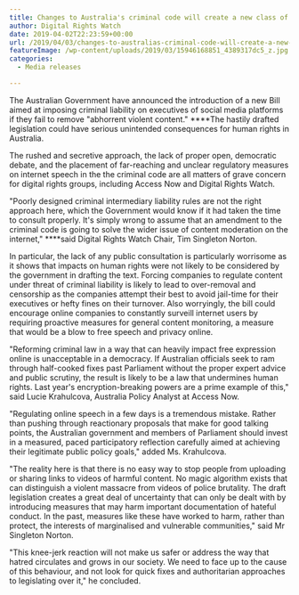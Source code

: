 ```yaml
---
title: Changes to Australia's criminal code will create a new class of internet censorship
author: Digital Rights Watch
date: 2019-04-02T22:23:59+00:00
url: /2019/04/03/changes-to-australias-criminal-code-will-create-a-new-class-of-internet-censorship/
featureImage: /wp-content/uploads/2019/03/15946168851_4389317dc5_z.jpg
categories:
  - Media releases

---
```

The Australian Government have announced the introduction of a new Bill aimed at imposing criminal liability on executives of social media platforms if they fail to remove "abhorrent violent content." ****The hastily drafted legislation could have serious unintended consequences for human rights in Australia.


The rushed and secretive approach, the lack of proper open, democratic debate, and the placement of far-reaching and unclear regulatory measures on internet speech in the the criminal code are all matters of grave concern for digital rights groups, including Access Now and Digital Rights Watch.


"Poorly designed criminal intermediary liability rules are not the right approach here, which the Government would know if it had taken the time to consult properly. It's simply wrong to assume that an amendment to the criminal code is going to solve the wider issue of content moderation on the internet," ****said Digital Rights Watch Chair, Tim Singleton Norton.


In particular, the lack of any public consultation is particularly worrisome as it shows that impacts on human rights were not likely to be considered by the government in drafting the text. Forcing companies to regulate content under threat of criminal liability is likely to lead to over-removal and censorship as the companies attempt their best to avoid jail-time for their executives or hefty fines on their turnover. Also worryingly, the bill could encourage online companies to constantly surveill internet users by requiring proactive measures for general content monitoring, a measure that would be a blow to free speech and privacy online.


"Reforming criminal law in a way that can heavily impact free expression online is unacceptable in a democracy. If Australian officials seek to ram through half-cooked fixes past Parliament without the proper expert advice and public scrutiny, the result is likely to be a law that undermines human rights. Last year's encryption-breaking powers are a prime example of this," said Lucie Krahulcova, Australia Policy Analyst at Access Now.


"Regulating online speech in a few days is a tremendous mistake. Rather than pushing through reactionary proposals that make for good talking points, the Australian government and members of Parliament should invest in a measured, paced participatory reflection carefully aimed at achieving their legitimate public policy goals," added Ms. Krahulcova.


"The reality here is that there is no easy way to stop people from uploading or sharing links to videos of harmful content. No magic algorithm exists that can distinguish a violent massacre from videos of police brutality. The draft legislation creates a great deal of uncertainty that can only be dealt with by introducing measures that may harm important documentation of hateful conduct. In the past, measures like these have worked to harm, rather than protect, the interests of marginalised and vulnerable communities," said Mr Singleton Norton.


"This knee-jerk reaction will not make us safer or address the way that hatred circulates and grows in our society. We need to face up to the cause of this behaviour, and not look for quick fixes and authoritarian approaches to legislating over it," he concluded.
